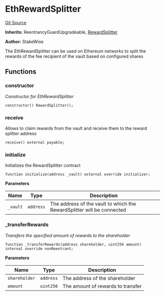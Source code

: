 # EthRewardSplitter
[Git Source](https://github.com/stakewise/v3-core/blob/c4059a64871829ca60ea58f054baf8eb13d3572a/contracts/misc/EthRewardSplitter.sol)

**Inherits:**
ReentrancyGuardUpgradeable, [RewardSplitter](/contracts/misc/RewardSplitter.sol/abstract.RewardSplitter.md)

**Author:**
StakeWise

The EthRewardSplitter can be used on Ethereum networks
to split the rewards of the fee recipient of the vault based on configured shares


## Functions
### constructor

*Constructor for EthRewardSplitter*


```solidity
constructor() RewardSplitter();
```

### receive

Allows to claim rewards from the vault and receive them to the reward splitter address


```solidity
receive() external payable;
```

### initialize

Initializes the RewardSplitter contract


```solidity
function initialize(address _vault) external override initializer;
```
**Parameters**

|Name|Type|Description|
|----|----|-----------|
|`_vault`|`address`|The address of the vault to which the RewardSplitter will be connected|


### _transferRewards

*Transfers the specified amount of rewards to the shareholder*


```solidity
function _transferRewards(address shareholder, uint256 amount) internal override nonReentrant;
```
**Parameters**

|Name|Type|Description|
|----|----|-----------|
|`shareholder`|`address`|The address of the shareholder|
|`amount`|`uint256`|The amount of rewards to transfer|


